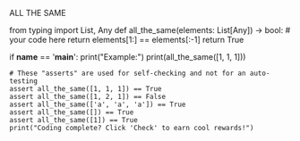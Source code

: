 ALL THE SAME

from typing import List, Any
def all_the_same(elements: List[Any]) -> bool:
    # your code here
    return elements[1:] == elements[:-1]
    return True

if __name__ == '__main__':
    print("Example:")
    print(all_the_same([1, 1, 1]))

    # These "asserts" are used for self-checking and not for an auto-testing
    assert all_the_same([1, 1, 1]) == True
    assert all_the_same([1, 2, 1]) == False
    assert all_the_same(['a', 'a', 'a']) == True
    assert all_the_same([]) == True
    assert all_the_same([1]) == True
    print("Coding complete? Click 'Check' to earn cool rewards!")
